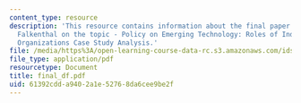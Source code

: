 ```yaml
---
content_type: resource
description: 'This resource contains information about the final paper by Dietrich
  Falkenthal on the topic - Policy on Emerging Technology: Roles of Individuals and
  Organizations Case Study Analysis.'
file: /media/https%3A/open-learning-course-data-rc.s3.amazonaws.com/ids-900-integrating-doctoral-seminar-on-emerging-technologies-fall-2005/61392cdda9402a1e52768da6cee9be2f_final_df.pdf
file_type: application/pdf
resourcetype: Document
title: final_df.pdf
uid: 61392cdd-a940-2a1e-5276-8da6cee9be2f
---
```

